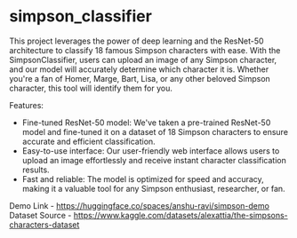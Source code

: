 # simpson_classifier

This project leverages the power of deep learning and the ResNet-50 architecture to classify 18 famous Simpson characters with ease. With the SimpsonClassifier, users can upload an image of any Simpson character, and our model will accurately determine which character it is. Whether you're a fan of Homer, Marge, Bart, Lisa, or any other beloved Simpson character, this tool will identify them for you.

Features:

- Fine-tuned ResNet-50 model: We've taken a pre-trained ResNet-50 model and fine-tuned it on a dataset of 18 Simpson characters to ensure accurate and efficient classification.
- Easy-to-use interface: Our user-friendly web interface allows users to upload an image effortlessly and receive instant character classification results.
- Fast and reliable: The model is optimized for speed and accuracy, making it a valuable tool for any Simpson enthusiast, researcher, or fan.


Demo Link - https://huggingface.co/spaces/anshu-ravi/simpson-demo
Dataset Source - https://www.kaggle.com/datasets/alexattia/the-simpsons-characters-dataset 